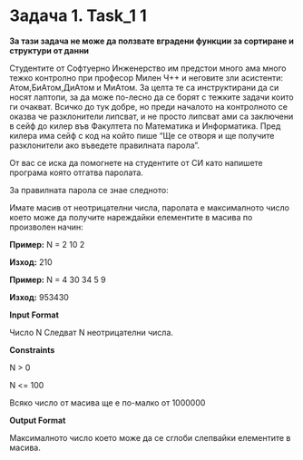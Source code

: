# Задача 1. Task_1 1

**За тази задача не може да ползвате вградени функции за сортиране и структури от данни**

Студентите от Софтуерно Инженерство им предстои много ама много тежко контролно при професор Милен Ч++ и неговите зли асистенти: Атом,БиАтом,ДиАтом и МиАтом. За целта те са инструктирани да си носят лаптопи, за да може по-лесно да се борят с тежките задачи които ги очакват. Всичко до тук добре, но преди началото на контролното се оказва че разклонители липсват, и не просто липсват ами са заключени в сейф до килер във Факултета по Математика и Информатика. Пред килера има сейф с код на който пише “Ще се отворя и ще получите разклонители ако въведете правилната парола”.

От вас се иска да помогнете на студентите от СИ като напишете програма която отгатва паролата.

За правилната парола се знае следното:

Имате масив от неотрицателни числа, паролата е максималното число което може да получите нареждайки елементите в масива по произволен начин:

**Пример:**
N = 2
10
2

**Изход:**
210

**Пример:**
N = 4
30
34
5
9

**Изход:**
953430

**Input Format**

Число N
Следват N неотрицателни числа.

**Constraints**

N > 0

N <= 100

Всяко число от масива ще е по-малко от 1000000

**Output Format**

Максималното число което може да се сглоби слепвайки елементите в масива.
